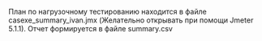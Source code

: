 План по нагрузочному тестированию находится в файле casexe_summary_ivan.jmx (Желательно открывать при помощи Jmeter 5.1.1). Отчет формируется в файле summary.csv
